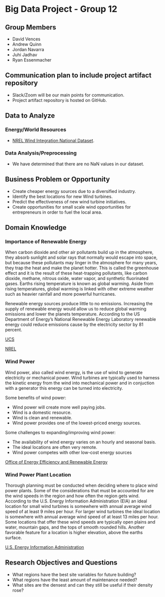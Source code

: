 # Big Data Project - Group 12

## Group Members
- David Vences
- Andrew Quinn
- Jordan Navarra
- Juhi Jadhav
- Ryan Essenmacher

## Communication plan to include project artifact repository
- Slack/Zoom will be our main points for communication.
- Project artifact repository is hosted on GitHub.

## Data to Analyze
### Energy/World Resources
- [NREL Wind Integration National Dataset](https://registry.opendata.aws/nrel-pds-wtk/).
### Data Analysis/Preprocessing
- We have determined that there are no NaN values in our dataset.

## Business Problem or Opportunity
- Create cheaper energy sources due to a diversified industry.
- Identify the best locations for new Wind turbines.
- Predict the effectiveness of new wind turbine initiatives.
- Create opportunities for small scale wind opportunities for entrepreneurs in order to fuel the local area.

## Domain Knowledge
### Importance of Renewable Energy 

When carbon dioxide and other air pollutants build up in the atmosphere, they absorb sunlight and solar rays that normally would escape into space, but because these pollutants may linger in the atmosphere for many years, they trap the heat and make the planet hotter. This is called the greenhouse effect and it is the result of these heat-trapping pollutants, like carbon dioxide, methane, nitrous oxide, water vapor, and synthetic fluorinated gases. Earths rising temperature is known as global warming. Aside from rising temperatures, global warming is linked with other extreme weather such as heavier rainfall and more powerful hurricanes. 

Renewable energy sources produce little to no emissions. Increasing the supply of renewable energy would allow us to reduce global warming emissions and lower the planets temperature. According to the US Department of Energy’s National Renewable Energy Laboratory renewable energy could reduce emissions cause by the electricity sector by 81 percent. 

[UCS](https://www.ucsusa.org/resources/benefits-renewable-energy-use)
  
[NREL](https://www.nrel.gov/analysis/re_futures/)

### Wind Power
Wind power, also called wind energy, is the use of wind to generate electricity or mechanical power. Wind turbines are typically used to harness the kinetic energy from the wind into mechanical power and in conjuction with a generator this energy can be turned into electricity. 

Some benefits of wind power:
- Wind power will create more well paying jobs.
- Wind is a domestic resource. 
- Wind is clean and renewable.
- Wind power provides one of the lowest-priced energy sources.

Some challenges to expanding/improving wind power:
- The availability of wind energy varies on an hourly and seasonal basis.
- The ideal locations are often very remote.
- Wind power competes with other low-cost energy sources

[Office of Energy Efficiency and Renewable Energy](https://www.energy.gov/eere/wind/advantages-and-challenges-wind-energy)

### Wind Power Plant Location

Thorough planning must be conducted when deciding where to place wind power plants. Some of the considerations that must be accounted for are the wind speeds in the region and how often the region gets wind. According to the U.S. Energy Information Administration (EIA) an ideal location for small wind turbines is somewhere with annual average wind speed of at least 9 miles per hour. For larger wind turbines the ideal location is somewhere with annual average wind speed of at least 13 miles per hour. Some locations that offer these wind speeds are typically open plains and water, mountain gaps, and the tops of smooth rounded hills. Another favorable feature for a location is higher elevation, above the earths surface. 

[U.S. Energy Information Administration](https://www.eia.gov/energyexplained/wind/where-wind-power-is-harnessed.php)



## Research Objectives and Questions
- What regions have the best site variables for future building?
- What regions have the least amount of maintenance needed?
- What sites are the densest and can they still be useful if their density rose?

